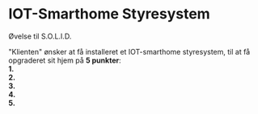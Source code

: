# IOT-Smarthome Styresystem
Øvelse til S.O.L.I.D.

"Klienten" ønsker at få installeret et IOT-smarthome styresystem, til at få opgraderet sit hjem på **5 punkter**: <br />
**1.**  <br />
**2.**  <br />
**3.**  <br />
**4.**  <br />
**5.**  <br />
